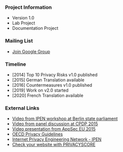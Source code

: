 ### Project Information
* Version 1.0
* Lab Project
* Documentation Project

### Mailing List
* [Join Google Group](https://groups.google.com/a/owasp.org/forum/#!forum/top-10-privacy-risks-project/join)

### Timeline
* [2014] Top 10 Privacy Risks v1.0 published
* [2015] German Translation available
* [2016] Countermeasures v1.0 published
* [2019] Work on v2.0 started
* [2020] French Translation available

### External Links
- [Video from IPEN workshop at Berlin state parliament](https://www.youtube.com/watch?v=mO7bjmUAq-Q)<br />
- [Video from panel discussion at CPDP 2015](https://www.youtube.com/watch?v=6SEdnWlSZyk)<br />
- [Video presentation from AppSec EU 2015](https://www.youtube.com/watch?v=WXSZiWNyPZA)<br />
- [OECD Privacy Guidelines](http://www.oecd.org/sti/ieconomy/2013-oecd-privacy-guidelines.pdf)<br />
- [Internet Privacy Engineering Network - IPEN](https://secure.edps.europa.eu/EDPSWEB/edps/EDPS/IPEN)<br />
- [Check your website with PRIVACYSCORE](https://privacyscore.org/)

<!--### Downloads or Social Links
* [Download](#)
* [Social Link](#)-->

